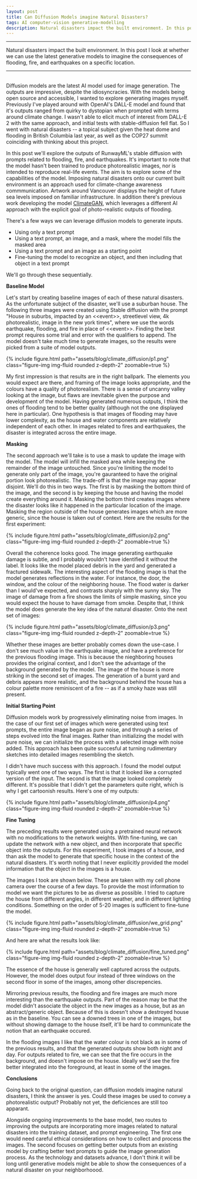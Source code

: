 ```yaml
---
layout: post
title: Can Diffusion Models imagine Natural Disasters?
tags: AI computer-vision generative-modelling
description: Natural disasters impact the built environment. In this post I look at whether we can use the latest generative models to imagine the consequences of an earthquake, flood, and fire on a specific location.
---
```



---
Natural disasters impact the built environment. In this post I look at whether we can use the latest generative models to imagine the consequences of flooding, fire, and earthquakes on a specific location.

---
<br>
Diffusion models are the latest AI model used for image generation. The outputs are impressive, despite the idiosyncracies. With the models being open source and accessible, I wanted to explore generating images myself. Previously I've played around with OpenAI's DALL-E model and found that it's outputs ranged from quirky to dystopian when prompted with terms around climate change. I wasn't able to elicit much of interest from DALL-E 2 with the same approach, and initial tests with stable-diffusion fell flat. So I went with natural disasters -- a topical subject given the heat dome and flooding in British Columbia last year, as well as the COP27 summit coinciding with thinking about this project.

In this post we'll explore the outputs of RunwayML's stable diffusion with prompts related to flooding, fire, and earthquakes. It's important to note that the model hasn't been trained to produce photorealistic images, nor is intended to reproduce real-life events. The aim is to explore some of the capabilities of the model. Imposing natural disasters onto our current built environment is an approach used for climate-change awareness commmunication. Artwork around Vancouver displays the height of future sea levels imposed on familiar infrastructure. In addition there's previous work developing the model [ClimateGAN](https://arxiv.org/abs/2110.02871), which leverages a different AI approach with the explicit goal of photo-realistic outputs of flooding.

There's a few ways we can leverage diffusion models to generate inputs.
- Using only a text prompt
- Using a text prompt, an image, and a mask, where the model fills the masked area
- Using a text prompt and an image as a starting point
- Fine-tuning the model to recognize an object, and then including that object in a text prompt

We'll go through these sequentially.


**Baseline Model**

Let's start by creating baseline images of each of these natural disasters. As the unfortunate subject of the disaster, we'll use a suburban house. The following three images were created using Stable diffusion with the prompt "House in suburbs, impacted by an \<\<event\>\>, streetlevel view, 4k photorealistic, image in the new york times", where we use the words earthquake, flooding, and fire in place of \<\<event\>\>. Finding the best prompt requires some trial and error with the qualifiers to append. The model doesn't take much time to generate images, so the results were picked from a suite of model outputs.

 <div class="text-center blog_image_vpad_100">
        {% include figure.html path="assets/blog/climate_diffusion/p1.png" class="figure-img img-fluid rounded z-depth-2" zoomable=true %}
</div>

My first impression is that results are in the right ballpark. The elements you would expect are there, and framing of the image looks appropriate, and the colours have a quality of photorealism. There is a sense of uncanny valley looking at the image, but flaws are inevitable given the purpose and development of the model. Having generated numerous outputs, I think the ones of flooding tend to be better quality (although not the one displayed here in particular). One hypothesis is that images of flooding may have lower complexity, as the house and water components are relatively independent of each other. In images related to fires and earthquakes, the disaster is integrated across the entire image. 

**Masking**

The second approach we'll take is to use a mask to update the image with the model. The model will infill the masked area while keeping the remainder of the image untouched. Since you're limiting the model to generate only part of the image, you're gauranteed to have the original portion look photorealistic. The trade-off is that the image may appear disjoint. We'll do this in two ways. The first is by masking the bottom third of the image, and the second is by keeping the house and having the model create everything around it. Masking the bottom third creates images where the disaster looks like it happened in the particular location of the image. Masking the region outside of the house generates images which are more generic, since the house is taken out of context. Here are the results for the first experiment:

 <div class="text-center blog_image_vpad_100">
        {% include figure.html path="assets/blog/climate_diffusion/p2.png" class="figure-img img-fluid rounded z-depth-2" zoomable=true %}
</div>

Overall the coherence looks good. The image generating earthquake damage is subtle, and I probably wouldn't have identified it without the label. It looks like the model placed debris in the yard and generated a fractured sidewalk. The interesting aspect of the flooding image is that the model generates reflections in the water. For instance, the door, the window, and the colour of the neighboring house. The flood water is darker than I would've expected, and contrasts sharply with the sunny sky. The image of damage from a fire shows the limits of simple masking, since you would expect the house to have damage from smoke. Despite that, I think the model does generate the key idea of the natural disaster. Onto the next set of images:

 <div class="text-center blog_image_vpad_100">
        {% include figure.html path="assets/blog/climate_diffusion/p3.png" class="figure-img img-fluid rounded z-depth-2" zoomable=true %}
</div>

Whether these images are better probably comes down the use-case. I don't see much value in the earthquake image, and have a preference for the previous flooding image. This is because the nieghboring houses provides the original context, and I don't see the advantage of the background generated by the model. The image of the house is more striking in the second set of images. The generation of a burnt yard and debris appears more realistic, and the background behind the house has a colour palette more reminiscent of a fire -- as if a smoky haze was still present.

**Initial Starting Point**

Diffusion models work by progressively eliminating noise from images. In the case of our first set of images which were generated using text prompts, the entire image began as pure noise, and through a series of steps evolved into the final images. Rather than initializing the model with pure noise, we can initialize the process with a selected image with noise added. This approach has been quite succesful at turning rudimentary sketches into detailed images resembling the sketch.

I didn't have much success with this approach. I found the model output typically went one of two ways. The first is that it looked like a corrupted version of the input. The second is that the image looked completely different. It's possible that I didn't get the parameters quite right, which is why I get cartoonish results. Here's one of my outputs:  

 <div class="text-center blog_image_vpad_100">
        {% include figure.html path="assets/blog/climate_diffusion/p4.png" class="figure-img img-fluid rounded z-depth-2" zoomable=true %}
</div>


**Fine Tuning**

The preceding results were generated using a pretrained neural network with no modifications to the network weights. With fine-tuning, we can update the network with a new object, and then incorporate that specific object into the outputs. For this experiment, I took images of a house, and than ask the model to generate that specific house in the context of the natural disasters. It's worth noting that I never explicitly provided the model information that the object in the images is a house.

The images I took are shown below. These are taken with my cell phone camera over the course of a few days. To provide the most information to model we want the pictures to be as diverse as possible. I tried to capture the house from different angles, in different weather, and in different lighting conditions. Something on the order of 5-20 images is sufficient to fine-tune the model.


 <div class="text-center blog_image_vpad_100">
        {% include figure.html path="assets/blog/climate_diffusion/we_grid.png" class="figure-img img-fluid rounded z-depth-2" zoomable=true %}
</div>


And here are what the results look like:

 <div class="text-center blog_image_vpad_100">
        {% include figure.html path="assets/blog/climate_diffusion/fine_tuned.png" class="figure-img img-fluid rounded z-depth-2" zoomable=true %}
</div>

The essence of the house is generally well captured across the outputs. However, the model does output four instead of three windows on the second floor in some of the images, among other discrepencies.

Mirroring previous results, the flooding and fire images are much more interesting than the earthquake outputs. Part of the reason may be that the model didn't associate the object in the new images as a house, but as an abstract/generic object. Because of this is doesn't show a destroyed house as in the baseline. You can see a downed trees in one of the images, but without showing damage to the house itself, it'll be hard to communicate the notion that an earthquake occured. 

In the flooding images I like that the water colour is not black as in some of the previous results, and that the generated outputs show both night and day. For outputs related to fire, we can see that the fire occurs in the background, and doesn't impose on the house. Ideally we'd see the fire better integrated into the foreground, at least in some of the images.

**Conclusions**

Going back to the original question, can diffusion models imagine natural disasters, I think the answer is yes. Could these images be used to convey a photorealistic output? Probably not yet, the deficiences are still too apparant. 

Alongside ongoing improvements to the base model, two routes to improving the outputs are incorporating more images related to natural disasters into the training dataset, and prompt engineering. The first one would need careful ethical considerations on how to collect and process the images. The second focuses on getting better outputs from an existing model by crafting better text prompts to guide the image generation process. As the technology and datasets advance, I don't think it will be long until generative models might be able to show the consequences of a natural disaster on your neighborhoood.